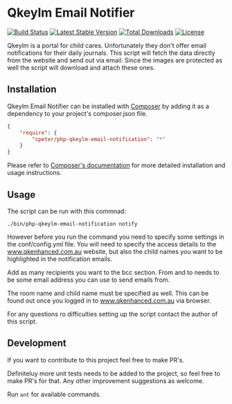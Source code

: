 # Qkeylm Email Notifier

[![Build Status](https://travis-ci.org/cpeter/php-qkeylm-email-notification.svg?branch=master)](https://travis-ci.org/cpeter/php-qkeylm-email-notification)
[![Latest Stable Version](https://poser.pugx.org/cpeter/php-qkeylm-email-notification/v/stable.svg)](https://packagist.org/packages/cpeter/php-qkeylm-email-notification)
[![Total Downloads](https://poser.pugx.org/cpeter/php-qkeylm-email-notification/downloads.svg)](https://packagist.org/packages/cpeter/php-qkeylm-email-notification)
[![License](https://poser.pugx.org/cpeter/php-qkeylm-email-notification/license.svg)](https://packagist.org/packages/cpeter/php-qkeylm-email-notification)

Qkeylm is a portal for child cares. Unfortunately they don't offer email notifications for their daily journals. 
This script will fetch the data directly from the website and send out via email. Since the images are protected as well
the script will download and attach these ones.

## Installation

Qkeylm Email Notifier can be installed with [Composer](http://getcomposer.org)
by adding it as a dependency to your project's composer.json file.

```json
{
    "require": {
        "cpeter/php-qkeylm-email-notification": "*"
    }
}
```

Please refer to [Composer's documentation](https://github.com/composer/composer/blob/master/doc/00-intro.md#introduction)
for more detailed installation and usage instructions.

## Usage

The script can be run with this commnad:

```./bin/php-qkeylm-email-notification notify```

However before you run the command you need to specify some settings in the conf/config.yml file. You will need to
specify the access details to the www.qkenhanced.com.au website, but also the child names you want to be highlighted in
the notification emails.

Add as many recipients you want to the bcc section. From and to needs to be some email address you can use to send 
emails from.

The room name and child name must be specified as well. This can be found out once you logged in to
www.qkenhanced.com.au via browser.

For any questions ro difficulties setting up the script contact the author of this script.

## Development

If you want to contribute to this project feel free to make PR's. 

Definiteluy more unit tests needs to be added to the project, so feel free to make PR's for that.
Any other improvement suggestions as welcome.

Run ```ant``` for available commands.
